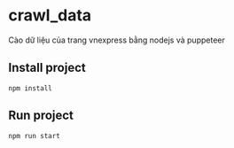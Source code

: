# crawl_data
Cào dữ liệu của trang vnexpress bằng nodejs và puppeteer
## Install project

``` npm install ```

## Run project
```npm run start```
